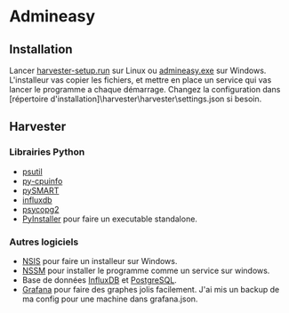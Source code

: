 # Admineasy

## Installation

Lancer [harvester-setup.run](https://github.com/antoine-42/admineasy/releases) sur Linux ou [admineasy.exe](https://github.com/antoine-42/admineasy/releases) sur Windows. L'installeur vas copier les fichiers, et mettre en place un service qui vas lancer le programme a chaque démarrage. Changez la configuration dans [répertoire d'installation]\harvester\harvester\settings.json si besoin.

## Harvester

### Librairies Python

- [psutil](http://psutil.readthedocs.io/en/latest/)
- [py-cpuinfo](https://github.com/workhorsy/py-cpuinfo)
- [pySMART](https://pypi.python.org/pypi/pySMART)
- [influxdb](https://influxdb-python.readthedocs.io/)
- [psycopg2](https://pypi.python.org/pypi/psycopg2/)
- [PyInstaller](http://www.pyinstaller.org/) pour faire un executable standalone.

### Autres logiciels

- [NSIS](http://nsis.sourceforge.net/Main_Page) pour faire un installeur sur Windows.
- [NSSM](http://nssm.cc/) pour installer le programme comme un service sur windows.
- Base de données [InfluxDB](https://docs.influxdata.com/influxdb/v1.3/introduction/getting_started/) et [PostgreSQL](https://www.postgresql.org/).
- [Grafana](http://docs.grafana.org/) pour faire des graphes jolis facilement. J'ai mis un backup de ma config pour une machine dans grafana.json.
